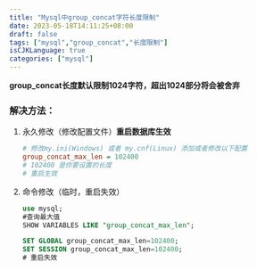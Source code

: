 ```yaml
---
title: "Mysql中group_concat字符长度限制"
date: 2023-05-18T14:11:25+08:00
draft: false
tags: ["mysql","group_concat","长度限制"]
isCJKLanguage: true
categories: ["mysql"]
---
```


**group_concat长度默认限制1024字符，超出1024部分将会被舍弃**

### 解决方法：

1. 永久修改（修改配置文件）**重启数据库生效**

   ```ini
   # 修改my.ini(Windows) 或者 my.cnf(Linux) 添加或者修改以下配置
   group_concat_max_len = 102400
   # 102400 是你要设置的长度
   # 重启生效
   ```

2. 命令修改（临时，重启失效）

   ```sql
   use mysql;
   #查询最大值
   SHOW VARIABLES LIKE "group_concat_max_len";

   SET GLOBAL group_concat_max_len=102400;
   SET SESSION group_concat_max_len=102400;
   # 重启失效
   ```
